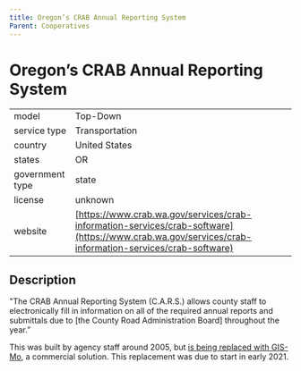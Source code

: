 ```yaml
---
title: Oregon’s CRAB Annual Reporting System
Parent: Cooperatives
---
```


# Oregon’s CRAB Annual Reporting System

|                   |                                          |
|:------------------|:-----------------------------------------|
| model             | Top-Down
| service type      | Transportation
| country           | United States
| states            | OR
| government type   | state
| license           | unknown
| website           | [https://www.crab.wa.gov/services/crab-information-services/crab-software](https://www.crab.wa.gov/services/crab-information-services/crab-software)

## Description
"The CRAB Annual Reporting System (C.A.R.S.) allows county staff to electronically fill in information on all of the required annual reports and submittals due to [the County Road Administration Board] throughout the year.”

This was built by agency staff around 2005, but [is being replaced with GIS-Mo](https://www.crab.wa.gov/services/crab-information-services/gis-mo-asset-management-software), a commercial solution. This replacement was due to start in early 2021.
